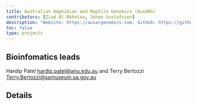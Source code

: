 ```yaml
---
title: Australian Amphibian and Reptile Genomics (AusARG)
contributors: [Ziad Al-Bkhetan, Johan Gustafsson]
description: "Website: https://ausargenomics.com. GitHub: https://github.com/AusARG"
toc: false
type: projects
---
```


## Bioinfomatics leads

Hardip Patel <hardip.patel@anu.edu.au> and Terry Bertozzi <Terry.Bertozzi@samuseum.sa.gov.au>


## Details
